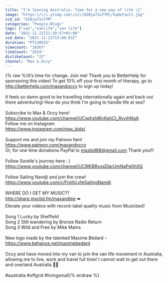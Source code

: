 ```yaml
---
title: "I’m leaving Australia. Time for a new way of life ✌🏼"
image: "https:\/\/i.ytimg.com\/vi\/6IBjw7IuffM\/hqdefault.jpg"
vid_id: "6IBjw7IuffM"
categories: "People-Blogs"
tags: ["van","vanlife","van life"]
date: "2021-11-21T21:20:57+03:00"
vid_date: "2021-11-21T15:00:03Z"
duration: "PT21M53S"
viewcount: "10367"
likeCount: "2934"
dislikeCount: "22"
channel: "Max & Occy"
---
```

{% raw %}It’s time for change. Join me! Thank you to BetterHelp for sponsoring this video! To get 10% off your first month of therapy, go to <a rel="nofollow" target="blank" href="http://betterhelp.com/maxandoccy">http://betterhelp.com/maxandoccy</a> to sign up today!<br /><br />It feels so damn good to be travelling internationally again and back out there adventuring! How do you think I'm going to handle life at sea?<br /><br />Subscribe to Max &amp; Occy here!<br /><a rel="nofollow" target="blank" href="https://www.youtube.com/channel/UCsphzld6v6ghCl_RyvihNgA">https://www.youtube.com/channel/UCsphzld6v6ghCl_RyvihNgA</a><br />Follow me on Instagram <br /><a rel="nofollow" target="blank" href="https://www.instagram.com/max_bids/">https://www.instagram.com/max_bids/</a><br /><br />Support me and join my Patreon fam! <br /><a rel="nofollow" target="blank" href="https://www.patreon.com/maxandoccy">https://www.patreon.com/maxandoccy</a><br />Or, for one time donations PayPal to maxbid88@gmail.com   Thank you!!! <br /><br />Follow Sorelle's journey here : )<br /><a rel="nofollow" target="blank" href="https://www.youtube.com/channel/UC9lKBRxxsDIarUmNaPe0h0Q">https://www.youtube.com/channel/UC9lKBRxxsDIarUmNaPe0h0Q</a><br /><br />Follow Sailing Nandji and join the crew!<br /><a rel="nofollow" target="blank" href="https://www.youtube.com/c/FrothLyfeSailingNandji">https://www.youtube.com/c/FrothLyfeSailingNandji</a><br /><br />WHERE DO I GET MY MUSIC??<br /><a rel="nofollow" target="blank" href="http://share.mscbd.fm/maxandlee">http://share.mscbd.fm/maxandlee</a> ⬅️<br />Elevate your videos with record-label quality music from Musicbed!<br /><br />Song 1 Lucky by Sheffield<br />Song 2 Still wandering by Bronze Radio Return<br />Song 3 Wild and Free by Mike Mains<br /><br />New logo made by the talented Maxime Bèdard - <a rel="nofollow" target="blank" href="https://www.behance.net/maximebedard">https://www.behance.net/maximebedard</a><br /><br />Occy and have moved into my van to join the van life movement in Australia, allowing me to live, work and travel full time! I cannot wait to get out there and overland Australia 🙌🏼<br /><br />#australia #offgrid #livingsmall{% endraw %}
